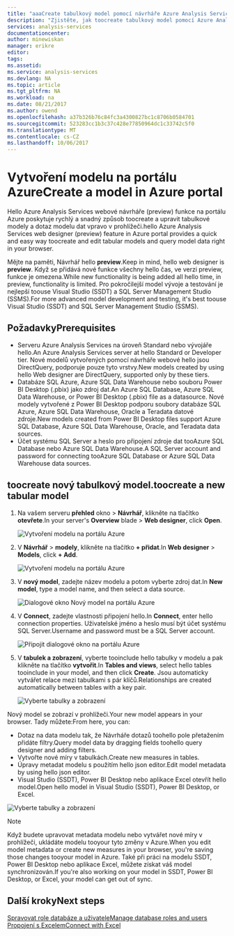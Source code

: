 ```yaml
---
title: "aaaCreate tabulkový model pomocí návrháře Azure Analysis Services – webové hello | Microsoft Docs"
description: "Zjistěte, jak toocreate tabulkový model pomocí Azure Analysis Services hello Návrhář na portálu Azure."
services: analysis-services
documentationcenter: 
author: minewiskan
manager: erikre
editor: 
tags: 
ms.assetid: 
ms.service: analysis-services
ms.devlang: NA
ms.topic: article
ms.tgt_pltfrm: NA
ms.workload: na
ms.date: 08/21/2017
ms.author: owend
ms.openlocfilehash: a37b326b76c84fc3a4300827bc1c8706b0584701
ms.sourcegitcommit: 523283cc1b3c37c428e77850964dc1c33742c5f0
ms.translationtype: MT
ms.contentlocale: cs-CZ
ms.lasthandoff: 10/06/2017
---
```

# <a name="create-a-model-in-azure-portal"></a><span data-ttu-id="e9bab-103">Vytvoření modelu na portálu Azure</span><span class="sxs-lookup"><span data-stu-id="e9bab-103">Create a model in Azure portal</span></span>

<span data-ttu-id="e9bab-104">Hello Azure Analysis Services webové návrháře (preview) funkce na portálu Azure poskytuje rychlý a snadný způsob toocreate a upravit tabulkové modely a dotaz modelu dat vpravo v prohlížeči.</span><span class="sxs-lookup"><span data-stu-id="e9bab-104">hello Azure Analysis Services web designer (preview) feature in Azure portal provides a quick and easy way toocreate and edit tabular models and query model data right in your browser.</span></span> 

<span data-ttu-id="e9bab-105">Mějte na paměti, Návrhář hello **preview**.</span><span class="sxs-lookup"><span data-stu-id="e9bab-105">Keep in mind, hello web designer is **preview**.</span></span> <span data-ttu-id="e9bab-106">Když se přidává nové funkce všechny hello čas, ve verzi preview, funkce je omezena.</span><span class="sxs-lookup"><span data-stu-id="e9bab-106">While new functionality is being added all hello time, in preview, functionality is limited.</span></span> <span data-ttu-id="e9bab-107">Pro pokročilejší model vývoje a testování je nejlepší toouse Visual Studio (SSDT) a SQL Server Management Studio (SSMS).</span><span class="sxs-lookup"><span data-stu-id="e9bab-107">For more advanced model development and testing, it's best toouse Visual Studio (SSDT) and SQL Server Management Studio (SSMS).</span></span>

## <a name="prerequisites"></a><span data-ttu-id="e9bab-108">Požadavky</span><span class="sxs-lookup"><span data-stu-id="e9bab-108">Prerequisites</span></span>

- <span data-ttu-id="e9bab-109">Serveru Azure Analysis Services na úroveň Standard nebo vývojáře hello.</span><span class="sxs-lookup"><span data-stu-id="e9bab-109">An Azure Analysis Services server at hello Standard or Developer tier.</span></span> <span data-ttu-id="e9bab-110">Nové modelů vytvořených pomocí návrháře webové hello jsou DirectQuery, podporuje pouze tyto vrstvy.</span><span class="sxs-lookup"><span data-stu-id="e9bab-110">New models created by using hello Web designer are DirectQuery, supported only by these tiers.</span></span>
- <span data-ttu-id="e9bab-111">Databáze SQL Azure, Azure SQL Data Warehouse nebo souboru Power BI Desktop (.pbix) jako zdroj dat.</span><span class="sxs-lookup"><span data-stu-id="e9bab-111">An Azure SQL Database, Azure SQL Data Warehouse, or Power BI Desktop (.pbix) file as a datasource.</span></span> <span data-ttu-id="e9bab-112">Nové modely vytvořené z Power BI Desktop podporu soubory databáze SQL Azure, Azure SQL Data Warehouse, Oracle a Teradata datové zdroje.</span><span class="sxs-lookup"><span data-stu-id="e9bab-112">New models created from Power BI Desktop files support Azure SQL Database, Azure SQL Data Warehouse, Oracle, and Teradata data sources.</span></span>
- <span data-ttu-id="e9bab-113">Účet systému SQL Server a heslo pro připojení zdroje dat tooAzure SQL Database nebo Azure SQL Data Warehouse.</span><span class="sxs-lookup"><span data-stu-id="e9bab-113">A SQL Server account and password for connecting tooAzure SQL Database or Azure SQL Data Warehouse data sources.</span></span>

## <a name="toocreate-a-new-tabular-model"></a><span data-ttu-id="e9bab-114">toocreate nový tabulkový model.</span><span class="sxs-lookup"><span data-stu-id="e9bab-114">toocreate a new tabular model</span></span>

1. <span data-ttu-id="e9bab-115">Na vašem serveru **přehled** okno > **Návrhář**, klikněte na tlačítko **otevřete**.</span><span class="sxs-lookup"><span data-stu-id="e9bab-115">In your server's **Overview** blade > **Web designer**, click **Open**.</span></span>

    ![Vytvoření modelu na portálu Azure](./media/analysis-services-create-model-portal/aas-create-portal-overview-wd.png)

2. <span data-ttu-id="e9bab-117">V **Návrhář** > **modely**, klikněte na tlačítko **+ přidat**.</span><span class="sxs-lookup"><span data-stu-id="e9bab-117">In **Web designer** > **Models**, click **+ Add**.</span></span>

    ![Vytvoření modelu na portálu Azure](./media/analysis-services-create-model-portal/aas-create-portal-models.png)

3. <span data-ttu-id="e9bab-119">V **nový model**, zadejte název modelu a potom vyberte zdroj dat.</span><span class="sxs-lookup"><span data-stu-id="e9bab-119">In **New model**, type a model name, and then select a data source.</span></span>

    ![Dialogové okno Nový model na portálu Azure](./media/analysis-services-create-model-portal/aas-create-portal-new-model.png)

4. <span data-ttu-id="e9bab-121">V **Connect**, zadejte vlastnosti připojení hello.</span><span class="sxs-lookup"><span data-stu-id="e9bab-121">In **Connect**, enter hello connection properties.</span></span> <span data-ttu-id="e9bab-122">Uživatelské jméno a heslo musí být účet systému SQL Server.</span><span class="sxs-lookup"><span data-stu-id="e9bab-122">Username and password must be a SQL Server account.</span></span>

     ![Připojit dialogové okno na portálu Azure](./media/analysis-services-create-model-portal/aas-create-portal-connect.png)

5. <span data-ttu-id="e9bab-124">V **tabulek a zobrazení**, vyberte tooinclude hello tabulky v modelu a pak klikněte na tlačítko **vytvořit**.</span><span class="sxs-lookup"><span data-stu-id="e9bab-124">In **Tables and views**, select hello tables tooinclude in your model, and then click **Create**.</span></span> <span data-ttu-id="e9bab-125">Jsou automaticky vytvářet relace mezi tabulkami s pár klíčů.</span><span class="sxs-lookup"><span data-stu-id="e9bab-125">Relationships are created automatically between tables with a key pair.</span></span>

     ![Vyberte tabulky a zobrazení](./media/analysis-services-create-model-portal/aas-create-portal-tables.png)

<span data-ttu-id="e9bab-127">Nový model se zobrazí v prohlížeči.</span><span class="sxs-lookup"><span data-stu-id="e9bab-127">Your new model appears in your browser.</span></span> <span data-ttu-id="e9bab-128">Tady můžete:</span><span class="sxs-lookup"><span data-stu-id="e9bab-128">From here, you can:</span></span>   

- <span data-ttu-id="e9bab-129">Dotaz na data modelu tak, že Návrháře dotazů toohello pole přetažením přidáte filtry.</span><span class="sxs-lookup"><span data-stu-id="e9bab-129">Query model data by dragging fields toohello query designer and adding filters.</span></span>
- <span data-ttu-id="e9bab-130">Vytvořte nové míry v tabulkách.</span><span class="sxs-lookup"><span data-stu-id="e9bab-130">Create new measures in tables.</span></span>
- <span data-ttu-id="e9bab-131">Úpravy metadat modelu s použitím hello json editor.</span><span class="sxs-lookup"><span data-stu-id="e9bab-131">Edit model metadata by using hello json editor.</span></span>
- <span data-ttu-id="e9bab-132">Visual Studio (SSDT), Power BI Desktop nebo aplikace Excel otevřít hello model.</span><span class="sxs-lookup"><span data-stu-id="e9bab-132">Open hello model in Visual Studio (SSDT), Power BI Desktop, or Excel.</span></span>

![Vyberte tabulky a zobrazení](./media/analysis-services-create-model-portal/aas-create-portal-query.png)

> [!NOTE]
> <span data-ttu-id="e9bab-134">Když budete upravovat metadata modelu nebo vytvářet nové míry v prohlížeči, ukládáte modelu tooyour tyto změny v Azure.</span><span class="sxs-lookup"><span data-stu-id="e9bab-134">When you edit model metadata or create new measures in your browser, you're saving those changes tooyour model in Azure.</span></span> <span data-ttu-id="e9bab-135">Také při práci na modelu SSDT, Power BI Desktop nebo aplikace Excel, můžete získat váš model synchronizován.</span><span class="sxs-lookup"><span data-stu-id="e9bab-135">If you're also working on your model in SSDT, Power BI Desktop, or Excel, your model can get out of sync.</span></span>


## <a name="next-steps"></a><span data-ttu-id="e9bab-136">Další kroky</span><span class="sxs-lookup"><span data-stu-id="e9bab-136">Next steps</span></span> 
[<span data-ttu-id="e9bab-137">Spravovat role databáze a uživatele</span><span class="sxs-lookup"><span data-stu-id="e9bab-137">Manage database roles and users</span></span>](analysis-services-database-users.md)  
[<span data-ttu-id="e9bab-138">Propojení s Excelem</span><span class="sxs-lookup"><span data-stu-id="e9bab-138">Connect with Excel</span></span>](analysis-services-connect-excel.md)  


